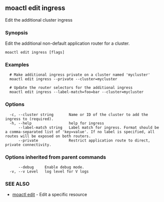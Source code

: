 ## moactl edit ingress

Edit the additional cluster ingress

### Synopsis

Edit the additional non-default application router for a cluster.

```
moactl edit ingress [flags]
```

### Examples

```
  # Make additional ingress private on a cluster named 'mycluster'
  moactl edit ingress --private --cluster=mycluster

  # Update the router selectors for the additional ingress
  moactl edit ingress --label-match=foo=bar --cluster=mycluster
```

### Options

```
  -c, --cluster string       Name or ID of the cluster to add the ingress to (required).
  -h, --help                 help for ingress
      --label-match string   Label match for ingress. Format should be a comma-separated list of 'key=value'. If no label is specified, all routes will be exposed on both routers.
      --private              Restrict application route to direct, private connectivity.
```

### Options inherited from parent commands

```
      --debug     Enable debug mode.
  -v, --v Level   log level for V logs
```

### SEE ALSO

* [moactl edit](moactl_edit.md)	 - Edit a specific resource

